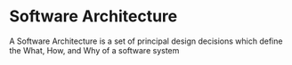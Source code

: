 # Software Architecture
A Software Architecture is a set of principal design decisions which define the What, How, and Why of a software system